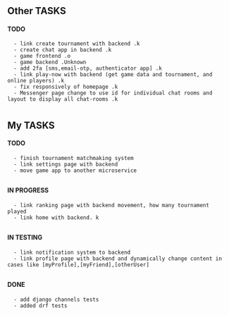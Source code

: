 #
## Other TASKS
   #### TODO
      - link create tournament with backend .k
      - create chat app in backend .k
      - game frontend .o
      - game backend .Unknown
      - add 2fa [sms,email-otp, authenticator app] .k
      - link play-now with backend (get game data and tournament, and online players) .k
      - fix responsively of homepage .k
      - Messenger page change to use id for individual chat rooms and layout to display all chat-rooms .k
#
## My TASKS

   #### TODO
      - finish tournament matchmaking system
      - link settings page with backend
      - move game app to another microservice
      
   ##
   #### IN PROGRESS
      - link ranking page with backend movement, how many tournament played
      - link home with backend. k
   ##
   #### IN TESTING
      - link notification system to backend
      - link profile page with backend and dynamically change content in cases like [myProfile],[myFriend],[otherUser]
   ##
   #### DONE
      - add django channels tests
      - added drf tests